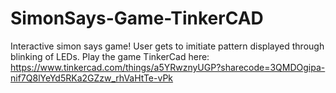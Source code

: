 # SimonSays-Game-TinkerCAD
Interactive simon says game! User gets to imitiate pattern displayed through blinking of LEDs. 
Play the game TinkerCad here: https://www.tinkercad.com/things/a5YRwznyUGP?sharecode=3QMDOgipa-nif7Q8lYeYd5RKa2GZzw_rhVaHtTe-vPk
